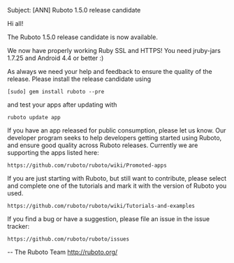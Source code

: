 Subject: [ANN] Ruboto 1.5.0 release candidate

Hi all!

The Ruboto 1.5.0 release candidate is now available.

We now have properly working Ruby SSL and HTTPS!  You need jruby-jars
1.7.25 and Android 4.4 or better :)

As always we need your help and feedback to ensure the quality of the release.  Please install the release candidate using

    [sudo] gem install ruboto --pre

and test your apps after updating with

    ruboto update app

If you have an app released for public consumption, please let us know.  Our developer program seeks to help developers getting started using Ruboto, and ensure good quality across Ruboto releases.  Currently we are supporting the apps listed here:

    https://github.com/ruboto/ruboto/wiki/Promoted-apps

If you are just starting with Ruboto, but still want to contribute, please select and complete one of the tutorials and mark it with the version of Ruboto you used.

    https://github.com/ruboto/ruboto/wiki/Tutorials-and-examples

If you find a bug or have a suggestion, please file an issue in the issue tracker:

    https://github.com/ruboto/ruboto/issues

--
The Ruboto Team
http://ruboto.org/
